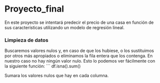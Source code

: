 # Proyecto_final
En este proyecto se intentará predecir el precio de una casa en función de sus características utilizando un modelo de regresión lineal.

### Limpieza de datos
Buscaremos valores nulos y, en caso de que los hubiese, o los sustituimos por otros más apropiados o eliminamos la fila entera que los contenga. En nuestro caso no hay ningún valor nulo.
Esto lo podemos ver fácilmente con la siguiente función:
´´´
df.isna().sum()

Sumara los valores nulos que hay en cada columna.
